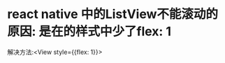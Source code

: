 # react native 中的ListView不能滚动的原因: 是在<View></View>的样式中少了flex: 1

解决方法:<View style={{flex: 1}}></View>

